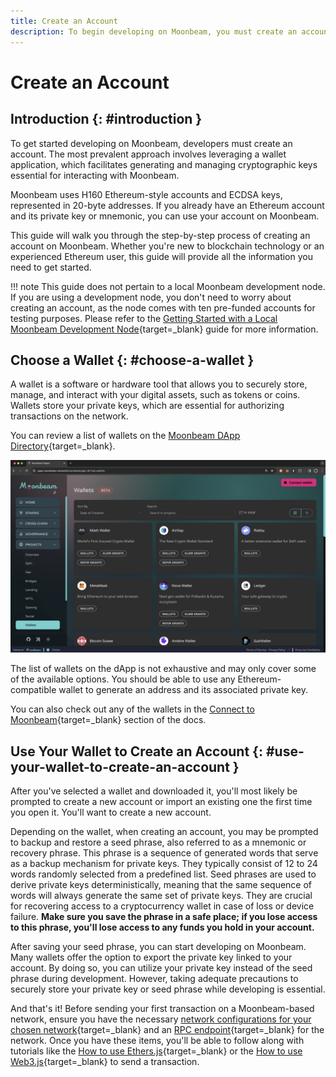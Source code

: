 ```yaml
---
title: Create an Account
description: To begin developing on Moonbeam, you must create an account. This guide will provide you with the information needed to create one to use on Moonbeam.
---
```


# Create an Account

## Introduction {: #introduction }

To get started developing on Moonbeam, developers must create an account. The most prevalent approach involves leveraging a wallet application, which facilitates generating and managing cryptographic keys essential for interacting with Moonbeam.

Moonbeam uses H160 Ethereum-style accounts and ECDSA keys, represented in 20-byte addresses. If you already have an Ethereum account and its private key or mnemonic, you can use your account on Moonbeam.

This guide will walk you through the step-by-step process of creating an account on Moonbeam. Whether you're new to blockchain technology or an experienced Ethereum user, this guide will provide all the information you need to get started.

!!! note
    This guide does not pertain to a local Moonbeam development node. If you are using a development node, you don't need to worry about creating an account, as the node comes with ten pre-funded accounts for testing purposes. Please refer to the [Getting Started with a Local Moonbeam Development Node](/builders/get-started/networks/moonbeam-dev/){target=\_blank} guide for more information.

## Choose a Wallet {: #choose-a-wallet }

A wallet is a software or hardware tool that allows you to securely store, manage, and interact with your digital assets, such as tokens or coins. Wallets store your private keys, which are essential for authorizing transactions on the network.

You can review a list of wallets on the [Moonbeam DApp Directory](https://apps.moonbeam.network/moonbeam/app-dir?cat=wallets){target=\_blank}.

![View list of wallets on the Moonbeam DApp](/images/builders/get-started/create-account/create-account-1.webp)

The list of wallets on the dApp is not exhaustive and may only cover some of the available options. You should be able to use any Ethereum-compatible wallet to generate an address and its associated private key.

You can also check out any of the wallets in the [Connect to Moonbeam](/tokens/connect/){target=\_blank} section of the docs.

## Use Your Wallet to Create an Account {: #use-your-wallet-to-create-an-account }

After you've selected a wallet and downloaded it, you'll most likely be prompted to create a new account or import an existing one the first time you open it. You'll want to create a new account.

Depending on the wallet, when creating an account, you may be prompted to backup and restore a seed phrase, also referred to as a mnemonic or recovery phrase. This phrase is a sequence of generated words that serve as a backup mechanism for private keys. They typically consist of 12 to 24 words randomly selected from a predefined list. Seed phrases are used to derive private keys deterministically, meaning that the same sequence of words will always generate the same set of private keys. They are crucial for recovering access to a cryptocurrency wallet in case of loss or device failure. **Make sure you save the phrase in a safe place; if you lose access to this phrase, you'll lose access to any funds you hold in your account.**

After saving your seed phrase, you can start developing on Moonbeam. Many wallets offer the option to export the private key linked to your account. By doing so, you can utilize your private key instead of the seed phrase during development. However, taking adequate precautions to securely store your private key or seed phrase while developing is essential.

And that's it! Before sending your first transaction on a Moonbeam-based network, ensure you have the necessary [network configurations for your chosen network](/builders/get-started/networks/){target=\_blank} and an [RPC endpoint](/builders/get-started/endpoints/){target=\_blank} for the network. Once you have these items, you'll be able to follow along with tutorials like the [How to use Ethers.js](/builders/ethereum/libraries/ethersjs/){target=\_blank} or the [How to use Web3.js](/builders/ethereum/libraries/web3js/){target=\_blank} to send a transaction.
